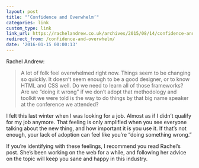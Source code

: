 ```yaml
---
layout: post
title: "‘Confidence and Overwhelm’"
categories: link
custom_type: link
link_url: https://rachelandrew.co.uk/archives/2015/08/14/confidence-and-overwhelm
redirect_from: /confidence-and-overwhelm/
date: '2016-01-15 00:00:13'
---
```

Rachel Andrew:

> A lot of folk feel overwhelmed right now. Things seem to be changing so quickly. It doesn’t seem enough to be a good designer, or to know HTML and CSS well. Do we need to learn all of those frameworks? Are we “doing it wrong” if we don’t adopt that methodology and toolkit we were told is the way to do things by that big name speaker at the conference we attended?

I felt this last winter when I was looking for a job. Almost as if I didn’t qualify for my job anymore. That feeling is only amplified when you see everyone talking about the new thing, and how important it is you use it. If that’s not enough, your lack of adoption can feel like you’re “doing something wrong.”

If you’re identifying with these feelings, I recommend you read Rachel’s post. She’s been working on the web for a while, and following her advice on the topic will keep you sane and happy in this industry.